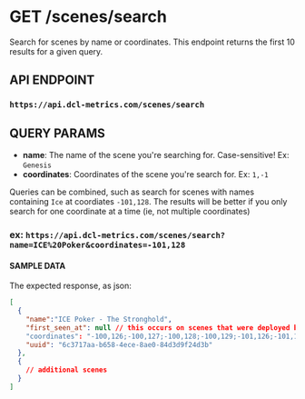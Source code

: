 # GET /scenes/search

Search for scenes by name or coordinates. This endpoint returns the first 10
results for a given query.

## API ENDPOINT

### `https://api.dcl-metrics.com/scenes/search`

## QUERY PARAMS

* **name**:  The name of the scene you're searching for. Case-sensitive! Ex: `Genesis`
* **coordinates**: Coordinates of the scene you're search for. Ex: `1,-1`

Queries can be combined, such as search for scenes with names containing `Ice`
at coordiates `-101,128`. The results will be better if you only search for one
coordinate at a time (ie, not multiple coordinates)

### ex: `https://api.dcl-metrics.com/scenes/search?name=ICE%20Poker&coordinates=-101,128`

#### SAMPLE DATA

The expected response, as json:

``` json
[
  {
    "name":"ICE Poker - The Stronghold",
    "first_seen_at": null // this occurs on scenes that were deployed before we started tracking scenes
    "coordinates": "-100,126;-100,127;-100,128;-100,129;-101,126;-101,127;-101,128;-101,129;-102,126;-102,127;-102,128;-102,129;-99,126;-99,127;-99,128;-99,129",
    "uuid": "6c3717aa-b658-4ece-8ae0-84d3d9f24d3b"
  },
  {
    // additional scenes
  }
]
```
